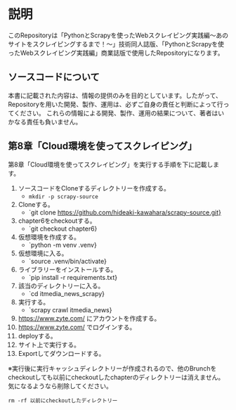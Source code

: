 # 説明

このRepositoryは「PythonとScrapyを使ったWebスクレイピング実践編～あのサイトをスクレイピングするまで！～」技術同人誌版、「PythonとScrapyを使ったWebスクレイピング実践編」商業誌版で使用したRepositoryになります。


##  ソースコードについて
本書に記載された内容は、情報の提供のみを目的としています。したがって、Repositoryを用いた開発、製作、運用は、必ずご自身の責任と判断によって行ってください。
これらの情報による開発、製作、運用の結果について、著者はいかなる責任も負いません。


## 第8章「Cloud環境を使ってスクレイピング」
第8章「Cloud環境を使ってスクレイピング」を実行する手順を下に記載します。


 1. ソースコードをCloneするディレクトリーを作成する。
     * `mkdir -p scrapy-source`
 2. Cloneする。
     * `git clone https://github.com/hideaki-kawahara/scrapy-source.git}
 3. chapter6をcheckoutする。
     * `git checkout chapter6}
 4. 仮想環境を作成する。
     * `python -m venv .venv}
 5. 仮想環境に入る。
     * `source .venv/bin/activate}
 6. ライブラリーをインストールする。
     * `pip install -r requirements.txt}
 7. 該当のディレクトリーに入る。
     * `cd itmedia_news_scrapy}
 8. 実行する。
     * `scrapy crawl itmedia_news}
 9. https://www.zyte.com/ にアカウントを作成する。
 10. https://www.zyte.com/ でログインする。
 11. deployする。
 12. サイト上で実行する。
 13. Exportしてダウンロードする。

※実行後に実行キャッシュディレクトリーが作成されるので、他のBrunchをcheckoutしても以前にcheckoutしたchapterのディレクトリーは消えません。気になるようなら削除してください。
```
rm -rf 以前にcheckoutしたディレクトリー
```


